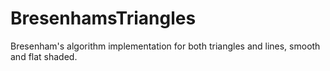 # BresenhamsTriangles
Bresenham's algorithm implementation for both triangles and lines, smooth and flat shaded.
